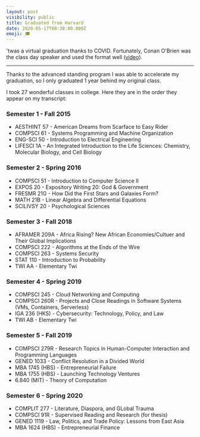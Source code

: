 ```yaml
---
layout: post
visibility: public
title: Graduated from Harvard
date: 2020-05-17T00:38:00.000Z
emoji: 🎓
---
```

'twas a virtual graduation thanks to COVID. Fortunately, Conan O'Brien was the class day speaker and used the format well ([video](https://www.youtube.com/watch?v=VI2B3sZ1GaY&t=8s)).

---

Thanks to the advanced standing program I was able to accelerate my graduation, so I only graduated 1 year behind my original class.

I took 27 wonderful classes in college. Here they are in the order they appear on my transcript:

### Semester 1 - Fall 2015

- AESTHINT 57 - American Dreams from Scarface to Easy Rider
- COMPSCI 61 - Systems Programming and Machine Organization
- ENG-SCI 50 - Introduction to Electrical Engineering
- LIFESCI 1A - An Integrated Introduction to the Life Sciences: Chemistry, Molecular Biology, and Cell Biology

### Semester 2 - Spring 2016

- COMPSCI 51 - Introduction to Computer Science II
- EXPOS 20 - Expository Writing 20: God & Government
- FRESMR 21G - How Did the First Stars and Galaxies Form?
- MATH 21B - Linear Algebra and Differential Equations
- SCILIVSY 20 - Psychological Sciences

### Semester 3 - Fall 2018

- AFRAMER 209A - Africa Rising? New African Economies/Cultuer and Their Global Implications
- COMPSCI 222 - Algorithms at the Ends of the Wire
- COMPSCI 263 - Systems Security
- STAT 110 - Introduction to Probability
- TWI AA - Elementary Twi

### Semester 4 - Spring 2019

- COMPSCI 245 - Cloud Networking and Computing
- COMPSCI 260R - Projects and Close Readings in Software Systems (VMs, Containers, Serverless)
- IGA 236 (HKS) - Cybersecurity: Technology, Policy, and Law
- TWI AB - Elementary Twi

### Semester 5 - Fall 2019

- COMPSCI 279R - Research Topics in Human-Computer Interaction and Programming Languages
- GENED 1033 - Conflict Resolution in a Divided World
- MBA 1745 (HBS) - Entrepreneurial Failure
- MBA 1755 (HBS) - Launching Technology Ventures
- 6.840 (MIT) - Theory of Computation

### Semester 6 - Spring 2020

- COMPLIT 277 - Literature, Diaspora, and GLobal Trauma
- COMPSCI 91R - Supervised Reading and Research (for thesis)
- GENED 1119 - Law, Politics, and Trade Policy: Lessons from East Asia
- MBA 1624 (HBS) - Entrepreneurial Finance